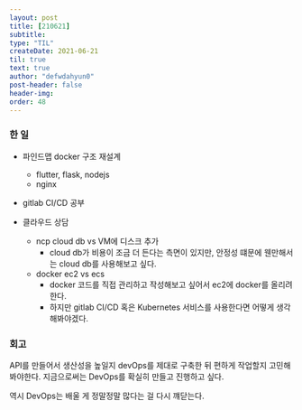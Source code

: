 ```yaml
---
layout: post
title: [210621] 
subtitle:
type: "TIL"
createDate: 2021-06-21
til: true
text: true
author: "defwdahyun0"
post-header: false
header-img: 
order: 48
---
```

### **한 일**

- 파인드맵 docker 구조 재설계
    - flutter, flask, nodejs
    - nginx

- gitlab CI/CD 공부

- 클라우드 상담
    - ncp cloud db vs VM에 디스크 추가
        - cloud db가 비용이 조금 더 든다는 측면이 있지만, 안정성 떄문에 웬만해서는 cloud db를 사용해보고 싶다.
    - docker ec2 vs ecs
        - docker 코드를 직접 관리하고 작성해보고 싶어서 ec2에 docker를 올리려 한다.
        - 하지만 gitlab CI/CD 혹은 Kubernetes 서비스를 사용한다면 어떻게 생각해봐야겠다.

### **회고**

API를 만들어서 생산성을 높일지 devOps를 제대로 구축한 뒤 편하게 작업할지 고민해봐야한다. 지금으로써는 DevOps를 확실히 만들고 진행하고 싶다. 

역시 DevOps는 배울 게 정말정말 많다는 걸 다시 꺠닫는다.